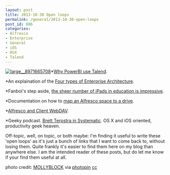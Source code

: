 ```yaml
---
layout: post
title: 2013-10-30 Open loops
permalink: /general/2013-10-30-open-loops
post_id: 886
categories:
- Alfresco
- Enterprise
- General
- iOS
- OSX
- Talend
---
```


[![large__8971665708](http://ben.hamilton.id.au/cms/wp-content/uploads/2013/10/large__8971665708.jpg)](http://www.flickr.com/photos/mollyblock/8971665708/)*[Why PowerBI use Talend](http://www.powerupbi.com/talend/index.html).


*An explaination of the
[Four types of Enterprise Architecture](http://msdn.microsoft.com/en-us/library/bb466232.aspx).


*Fanboi's step aside,
[the sheer number of iPads in education is impressive](http://ipadinsight.com/ipad/latest-crazy-ipad-numbers-94-share-in-education-more/).


*Documentation on how to
[map an Alfresco space to a drive](http://docs.alfresco.com/4.1/index.jsp?topic=%2Fcom.alfresco.enterprise.doc%2Ftasks%2Ftuh-maptodrive.html).


*[Alfresco and Client WebDAV](http://wiki.alfresco.com/wiki/Client_WebDAV).


*Geeky podcast.
[Brett Terpstra in Systematic](http://brettterpstra.com/topic/podcast/). OS X and iOS oriented, productivity geek heaven.

Off-topic, well, on topic, or both maybe: I'm finding it useful to write these 'open loops' as it's just a bunch of links that I want to come back to, without losing them. Quite frankly it's easier to find them here on my blog than anywhere else. I am the intended reader of these posts, but do let me know if your find them useful at all.

photo credit:
[MOLLYBLOCK](http://www.flickr.com/photos/mollyblock/8971665708/) via
[photopin](http://photopin.com)
[cc](http://creativecommons.org/licenses/by-nc-nd/2.0/)
